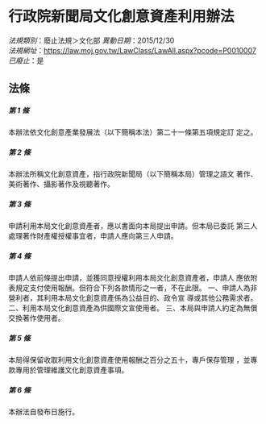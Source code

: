 # 行政院新聞局文化創意資產利用辦法

*法規類別*：廢止法規＞文化部
*異動日期*：2015/12/30  
*法規網址*：https://law.moj.gov.tw/LawClass/LawAll.aspx?pcode=P0010007
*已廢止*：是


## 法條
##### 第 1 條
本辦法依文化創意產業發展法（以下簡稱本法）第二十一條第五項規定訂
定之。

##### 第 2 條
本辦法所稱文化創意資產，指行政院新聞局（以下簡稱本局）管理之語文
著作、美術著作、攝影著作及視聽著作。

##### 第 3 條
申請利用本局文化創意資產者，應以書面向本局提出申請。但本局已委託
第三人處理著作財產權授權事宜者，申請人應向第三人申請。

##### 第 4 條
申請人依前條提出申請，並獲同意授權利用本局文化創意資產者，申請人
應依附表規定支付使用報酬。但符合下列各款情形之一者，不在此限。
一、申請人為非營利者，其利用本局文化創意資產係為公益目的、政令宣
    導或其他公務需求者。
二、利用本局文化創意資產為供國際文宣使用者。
三、本局與申請人約定為無償交換著作使用者。

##### 第 5 條
本局得保留收取利用文化創意資產使用報酬之百分之五十，專戶保存管理
，並專款專用於管理維護文化創意資產事項。

##### 第 6 條
本辦法自發布日施行。



